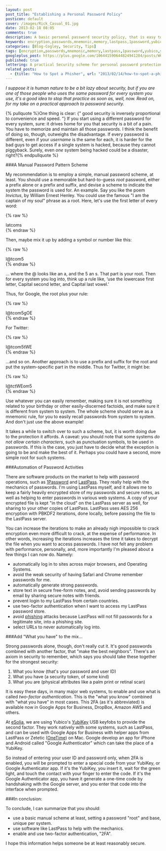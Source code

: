 ```yaml
---
layout: post
post_title: "Establishing a Personal Password Policy"
posticon: default
cover: /images/Rick_Casual_01.jpg
date: 2013-02-18 08:05
comments: true
description: A basic personal password security policy, that is easy to implement, by Rick Cogley.
keywords: encryption,passwords,mnemonic,memory,lastpass,1password,yubico,yubikey
categories: [Blog-Cogley, Security, Tips]
tags: [encryption,passwords,mnemonic,memory,lastpass,1password,yubico,yubikey]
googleplus_post: https://plus.google.com/106441590644824941284/posts/W6iau5g9aWS
published: true
lettering: A practical Security scheme for personal password protection.
related_posts:
  - {title: "How to Spot a Phisher", url: "2013/02/14/how-to-spot-a-phisher/"}
---
```


_I suppose it is human nature to be a bit lazy about security, but if you are one of those people who uses the same password for every system you use, it's a good idea to stop that practice as soon as, well, now. Read on, for my take on a practical approach to password security._

<!--more--> 

{% pullquote %}One thing is clear: {" good security is inversely proportional to convenience and speed. "} If you start using a different password for every system, sure: it drives home for you that security is a bit of a pain. You have to memorize and maintain all those passwords. I think the benefit of doing so, though, outweighs the disadvantage. If every password is different, even if your _username_ is the same for each, it is harder for the bad guys to get access if a single system is hacked, because they cannot piggyback. Surely, even _one_ system being hacked could be a disaster, right?{% endpullquote %} 

###A Manual Password Pattern Scheme

My recommendation is to employ a simple, manual password scheme, at least. You should use a memorable but hard-to-guess _root_ password, either a prefix alone or a prefix and suffix, and devise a scheme to indicate the system the password is used for. An example. Say you like the poem _Invictus_, by William Ernest Henley. You could use the famous "I am the captain of my soul" phrase as a root. Here, let's use the first letter of every word: 

{% raw %}<div class="alert alert-success">Iatcoms</div>{% endraw %}

Then, maybe mix it up by adding a symbol or number like this: 

{% raw %}<div class="alert alert-success">I@tcom5</div>{% endraw %}

… where the @ looks like an a, and the 5 an s. That part is your root. Then for every system you log into, think up a rule like, ‘use the lowercase first letter, Capital second letter, and Capital last vowel.’ 

Thus, for Google, the root plus your rule: 

{% raw %}<div class="alert alert-success">I@tcom5gOE</div>{% endraw %}

For Twitter: 

{% raw %}<div class="alert alert-success">I@tcom5tWE</div>{% endraw %}

...and so on. Another approach is to use a prefix and suffix for the root and put the system-specific part in the middle. Thus for Twitter, it might be: 

{% raw %}<div class="alert alert-success">I@tctWEom5</div>{% endraw %}

Use whatever you can easily remember, making sure it is not something related to your birthday or other easily-discerned factoids, and make sure it is different from system to system. The whole scheme should serve as a mnemonic rule, for you to easily recall passwords from system to system. And don't just use the above example!

It takes a while to switch over to such a scheme, but, it is worth doing due to the protection it affords. A caveat: you should note that some systems _do not allow certain characters_, such as punctuation symbols, to be used in passwords. If this is the case, you just have to decide what the exception is going to be and make the best of it. Perhaps you could have a second, more simple root for such systems. 

###Automation of Password Activities

There are software products on the market to help with password operations, such as [1Password](https://agilebits.com/onepassword) and [LastPass](https://lastpass.com). They really help with the mechanics of passwords. I'm using LastPass myself, and it allows me to keep a fairly heavily encrypted store of my passwords and secure notes, as well as helping to enter passwords in various web systems. A copy of your encrypted file is kept "in the cloud" on the LastPass server as well, for sharing to your other copies of LastPass. LastPass uses AES 256 encryption with PBKDF2 iterations, done locally, before passing the file to the LastPass server. 

You can increase the iterations to make an already nigh impossible to crack encryption even more difficult to crack, at the expense of performance. In other words, increasing the iterations increases the time it takes to decrypt the file when you want to access passwords. I have not felt any problem with performance, personally, and, more importantly I'm pleased about a few things I can now do. Namely:  

* automatically log in to sites across major browsers, and Operating Systems.
* avoid the weak security of having Safari and Chrome remember passwords for me.
* automatically generate strong passwords. 
* store text in secure free-form notes, and, avoid sending passwords by email by sharing secure notes with friends.
* prevent login to my LastPass from certain countries. 
* use two-factor authentication when I want to access my LastPass password store. 
* avoid [phishing](/articles/2013/02/14/how-to-spot-a-phisher/) attacks because LastPass will not fill passwords for a legitimate site, into a phishing site. 
* select URLs to never automatically log into. 

###Add "What you have" to the mix...

Strong passwords alone, though, don't really cut it. It's good passwords combined with another factor, that "make the best neighbors". There's an axiom in security to remember, which says you should take these together for the strongest security: 

1. What you know (that's your password and user ID)
1. What you have (a security token, of some kind)
1. What you are (physical attributes like a palm print or retinal scan)

It is easy these days, in many major web systems, to enable and use what is called _two-factor authentication_. This is the "what you know" combined with "what you have" in most cases. This 2FA (as it's abbreviated) is available now in Google Apps for Business, DropBox, Amazon AWS and others. 

At [eSolia](http://www.esolia.com), we are using Yubico's [YubiKey](http://www.yubico.com/products/yubikey-hardware/yubikey/) USB keyfobs to provide the second factor. They work natively with some systems, such as LastPass, and can be used with Google Apps for Business with helper apps from LastPass or Zetetic ([OneTime](http://zetetic.net/software-onetime)) on Mac. Google develop an app for iPhone and Android called "Google Authenticator" which can take the place of a YubiKey. 

So instead of entering your user ID and password only, when 2FA is enabled, you will be prompted to enter a special code from your YubiKey, or Google Authenticator app. If it's the YubiKey, you insert it, wait for the green light, and touch the contact with your finger to enter the code. If it's the Google Authenticator app, you have it generate a one-time code by handshaking with the Google server, and you enter that code into the interface when prompted. 

###In conclusion:

To conclude, I can summarize that you should: 

* use a basic manual scheme at least, setting a password "root" and base, unique per system.
* use software like LastPass to help with the mechanics. 
* enable and use two-factor authentication, "2FA". 

I hope this information helps someone be at least reasonably secure. 
